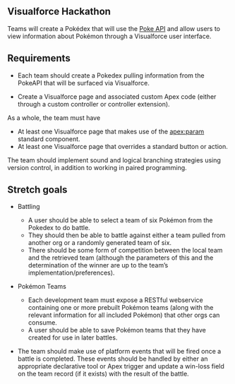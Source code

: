 ## Visualforce Hackathon

Teams will create a Pokédex that will use the [Poke API](https://pokeapi.co/) and allow users to view information about 
Pokémon through a Visualforce user interface.

## Requirements

- Each team should create a Pokedex pulling information from the PokeAPI that will be surfaced
via Visualforce.

- Create a Visualforce page and associated custom Apex code (either through a custom controller
or controller extension).

As a whole, the team must have
  * At least one Visualforce page that makes use of the <apex:param> standard component.
  * At least one Visualforce page that overrides a standard button or action.

The team should implement sound and logical branching strategies using version control, in addition to
working in paired programming.

## Stretch goals

* Battling
  * A user should be able to select a team of six Pokémon from the Pokedex to do battle.
  * They should then be able to battle against either a team pulled from another org or a randomly generated team of six.
  * There should be some form of competition between the local team and the retrieved team (although the parameters of this and the determination of the winner are up to the team’s implementation/preferences).

* Pokémon Teams
  * Each development team must expose a RESTful webservice containing one or more prebuilt Pokémon teams (along with the relevant information for all included Pokémon) that other orgs can consume.
  * A user should be able to save Pokémon teams that they have created for use in later battles.

* The team should make use of platform events that will be fired once a battle is completed. These events should be handled by either an appropriate declarative tool or Apex trigger and update a win-loss field on the team record (if it exists) with the result of the battle.